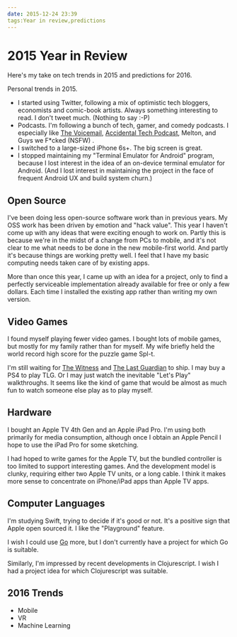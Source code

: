 ```yaml
---
date: 2015-12-24 23:39
tags:Year in review,predictions
---
```


# 2015 Year in Review

Here's my take on tech trends in 2015 and predictions for 2016.

Personal trends in 2015.

* I started using Twitter, following a mix of optimistic tech bloggers, economists and comic-book artists. Always something interesting to read. I don't tweet much. (Nothing to say :-P)
* Podcasts. I'm following a bunch of tech, gamer, and comedy podcasts. I especially like
[The Voicemail](https://thevoicemail.wordpress.com/), [Accidental Tech Podcast](http://atp.fm/), Melton, and Guys we F*cked (NSFW) .
* I switched to a large-sized iPhone 6s+. The big screen is great.
* I stopped maintaining my "Terminal Emulator for Android" program, because I lost interest in the idea of an on-device terminal emulator for Android. (And I lost interest in maintaining the project in the face of frequent Android UX and build system churn.)

##  Open Source

I've been doing less open-source software work than in previous years. My OSS
work has been driven by emotion and "hack value". This year I haven't come up
with any ideas that were exciting enough to work on. Partly this is because
we're in the midst of a change from PCs to mobile, and it's not clear to me
what needs to be done in the new mobile-first world. And partly it's because
things are working pretty well. I feel that I have my basic computing needs
taken care of by existing apps.

More than once this year, I came up with an idea for a project, only to find a
perfectly serviceable implementation already available for free or only a few
dollars. Each time I installed the existing app rather than writing my own
version.

##  Video Games

I found myself playing fewer video games. I bought lots of mobile games, but
mostly for my family rather than for myself. My wife briefly held the world
record high score for the puzzle game Spl-t.

I'm still waiting for [The Witness](http://the-witness.net/news/) and
[The Last Guardian](https://en.wikipedia.org/wiki/The_Last_Guardian) to ship. I may
buy a PS4 to play TLG. Or I may just watch the inevitable "Let's Play"
walkthroughs. It seems like the kind of game that would be almost as much fun
to watch someone else play as to play myself.

##  Hardware

I bought an Apple TV 4th Gen and an Apple iPad Pro. I'm using both primarily
for media consumption, although once I obtain an Apple Pencil I hope to use
the iPad Pro for some sketching.

I had hoped to write games for the Apple TV, but the bundled controller is too
limited to support interesting games. And the development model is clunky,
requiring either two Apple TV units, or a long cable. I think it makes more
sense to concentrate on iPhone/iPad apps than Apple TV apps.

##  Computer Languages

I'm studying Swift, trying to decide if it's good or not. It's a positive sign
that Apple open sourced it. I like the "Playground" feature.

I wish I could use [Go](https://golang.org/) more, but I don't currently have
a project for which Go is suitable.

Similarly, I'm impressed by recent developments in Clojurescript. I wish I had
a project idea for which Clojurescript was suitable.

##  2016 Trends

* Mobile
* VR
* Machine Learning
